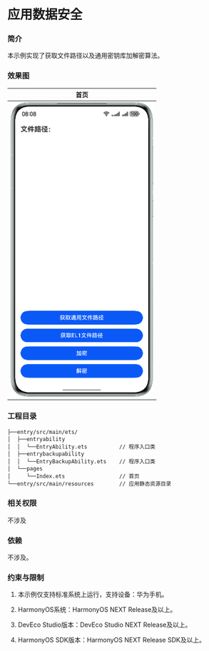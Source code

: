 # 应用数据安全

### 简介
本示例实现了获取文件路径以及通用密钥库加解密算法。

### 效果图
| 首页                                                 |
|----------------------------------------------------|
| <img src="screenshots/device/phone.png" width=320> |

### 工程目录
```
├──entry/src/main/ets/
│  ├──entryability
│  │  └──EntryAbility.ets          // 程序入口类
│  ├──entrybackupability
│  │  └──EntryBackupAbility.ets    // 程序入口类
│  └──pages
│     └──Index.ets                 // 首页
└──entry/src/main/resources        // 应用静态资源目录
```

### 相关权限

不涉及

### 依赖

不涉及。

### 约束与限制

1. 本示例仅支持标准系统上运行，支持设备：华为手机。

2. HarmonyOS系统：HarmonyOS NEXT Release及以上。

3. DevEco Studio版本：DevEco Studio NEXT Release及以上。

4. HarmonyOS SDK版本：HarmonyOS NEXT Release SDK及以上。